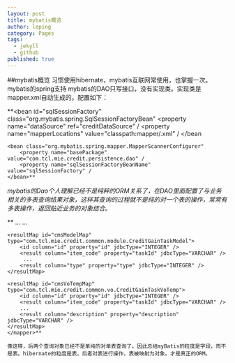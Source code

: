 ```yaml
---
layout: post
title: mybatis概览
author: leping
category: Pages
tags: 
  - jekyll
  - github
published: true
---
```


##mybatis概览
  习惯使用hibernate，mybatis互联网常使用，也掌握一次。
mybatis的spring支持
    mybatis的DAO只写接口，没有实现类。实现类是mapper.xml自动生成的。配置如下：

**<bean id="sqlSessionFactory" class="org.mybatis.spring.SqlSessionFactoryBean"
		<property name="dataSource" ref="creditDataSource" /
		<property name="mapperLocations" value="classpath:mapper/.xml" /
	</bean

	<bean class="org.mybatis.spring.mapper.MapperScannerConfigurer"
		<property name="basePackage" value="com.tcl.mie.credit.persistence.dao" /
		<property name="sqlSessionFactoryBeanName" value="sqlSessionFactory" /
	</bean>**

   
   _mybatis的Dao个人理解已经不是纯粹的ORM关系了，在DAO里面配置了与业务相关的多表查询结果对象，这样其查询的过程就不是纯的对一个表的操作，常常有多表操作，返回贴近业务的对象结合。_
    
**<mapper namespace="com.tcl.mie.credit.persistence.dao.CreditItemDao">
	<resultMap id="creditItemMap" type="com.tcl.mie.credit.common.module.CreditItemModel">
		<id column="id" property="id" jdbcType="INTEGER" />
		<result column="item_code" property="itemCode" jdbcType="VARCHAR" />
		<result column="app_id" property="appId" jdbcType="VARCHAR" />
		...
        ...
		<result column="type" property="type" jdbcType="INTEGER" />
	</resultMap>
	
	<resultMap id="cmsModelMap" type="com.tcl.mie.credit.common.module.CreditGainTaskModel">
		<id column="id" property="id" jdbcType="INTEGER" />
		<result column="item_code" property="taskId" jdbcType="VARCHAR" />
         ...
		<result column="type" property="type" jdbcType="INTEGER" />
	</resultMap>
	
	<resultMap id="cmsVoTempMap" type="com.tcl.mie.credit.common.vo.CreditGainTaskVoTemp">
		<id column="id" property="id" jdbcType="INTEGER" />
		<result column="item_code" property="taskId" jdbcType="VARCHAR" />
        ...
		<result column="description" property="description" jdbcType="VARCHAR" />
	</resultMap>
    </mapper>**
    
    像这样，后两个查询对象已经不是单纯的对单表查询了。因此总结myBatis的粒度是字段，而不是表。hibernate的粒度是表，后者对表进行操作，表被映射为对象。才是真正的ORM。
